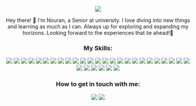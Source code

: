 <!-- Header Section -->
<p align="center">
  <img src="https://readme-typing-svg.herokuapp.com?font=&color=1E90FF&size=25&center=true&vCenter=true&width=600&height=60&lines=Nouran+Hassan;CS+Student" />
</p>

<!-- Introduction Section -->
<p align="center">
 Hey there! 👋 I'm Nouran, a Senior at university. I love diving into new things and learning as much as I can. Always up for exploring and expanding my horizons. Looking forward to the experiences that lie ahead!🌟
</p>

<!-- Skills Section -->
<h3 align="center">My Skills:</h3>
<p align="center">
  <img src="https://img.shields.io/badge/Python-3776AB?style=flat&logo=python&logoColor=white" />
<img src="https://img.shields.io/badge/TensorFlow-FF6F00?style=flat&logo=tensorflow&logoColor=white" />
<img src="https://img.shields.io/badge/Keras-D00000?style=flat&logo=keras&logoColor=white" />
<img src="https://img.shields.io/badge/Scikit--learn-F7931E?style=flat&logo=scikitlearn&logoColor=white" />
<img src="https://img.shields.io/badge/Pandas-150458?style=flat&logo=pandas&logoColor=white" />
<img src="https://img.shields.io/badge/Numpy-013243?style=flat&logo=numpy&logoColor=white" />
<img src="https://img.shields.io/badge/Matplotlib-11557c?style=flat&logo=matplotlib&logoColor=white" />

  <img src="https://img.shields.io/badge/C%2B%2B-00599C?style=flat&logo=c%2B%2B&logoColor=white" />
  <img src="https://img.shields.io/badge/Java-ED8B00?style=flat&logo=openjdk&logoColor=white" />
  <img src="https://img.shields.io/badge/-HTML5-E34F26?style=flat&logo=html5&logoColor=white" />
  <img src="https://img.shields.io/badge/-CSS3-1572B6?style=flat&logo=css3&logoColor=white" />
  <img src="https://img.shields.io/badge/-JavaScript-F7DF1E?style=flat&logo=javascript&logoColor=black" />
  <img src="https://img.shields.io/badge/-Node.js-339933?style=flat&logo=node.js&logoColor=white" />
  <img src="https://img.shields.io/badge/-MongoDB-47A248?style=flat&logo=mongodb&logoColor=white" />
  <img src="https://img.shields.io/badge/-React.js-61DAFB?style=flat&logo=react&logoColor=black" />
  <img src="https://img.shields.io/badge/-PHP-777BB4?style=flat&logo=php&logoColor=white" />
  <img src="https://img.shields.io/badge/-SQL-4479A1?style=flat&logo=sql&logoColor=white" />
  <img src="https://img.shields.io/badge/-NoSQL-7A1F1F?style=flat&logo=nosql&logoColor=white" />
  <img src="https://img.shields.io/badge/-Flask-000000?style=flat&logo=flask&logoColor=white" />
  <img src="https://img.shields.io/badge/-Jupyter-FFB94E?style=flat&logo=jupyter&logoColor=white" />
  <img src="https://img.shields.io/badge/-Google%20Colab-F9AB00?style=flat&logo=googlecolab&logoColor=white" />
  <img src="https://img.shields.io/badge/-Qt%20Creator-41CD52?style=flat&logo=qt&logoColor=white" />
  <img src="https://img.shields.io/badge/-XAMPP-F00?style=flat&logo=xampp&logoColor=white" />
  <img src="https://img.shields.io/badge/React%20Native-61DAFB?style=flat&logo=react&logoColor=black" />
<img src="https://img.shields.io/badge/TailwindCSS-06B6D4?style=flat&logo=tailwindcss&logoColor=white" />
<img src="https://img.shields.io/badge/Microsoft%20SQL%20Server-CC2927?style=flat&logo=microsoftsqlserver&logoColor=white" />
<img src="https://img.shields.io/badge/Express.js-000000?style=flat&logo=express&logoColor=white" />
<img src="https://img.shields.io/badge/LangChain-1C1C1C?style=flat&logo=langchain&logoColor=white" />
<img src="https://img.shields.io/badge/Vercel-000000?style=flat&logo=vercel&logoColor=white" />
<img src="https://img.shields.io/badge/VS%20Code-007ACC?style=flat&logo=visualstudiocode&logoColor=white" />
<img src="https://img.shields.io/badge/Canva-00C4CC?style=flat&logo=canva&logoColor=white" />


</p>

<!-- Contact Section -->
<h3 align="center">How to get in touch with me:</h3>
<p align="center">
  <a href="mailto:nouran.hassan.hafez@gmail.com">
   <img src="https://img.shields.io/badge/Email-nouran.hassan.hafez%40gmail.com-red?style=flat"></a>
<a href="https://www.linkedin.com/in/nouran-hafez-907311283/">
<img src="https://img.shields.io/badge/LinkedIn-Nouran%20Hafez-blue?style=flat&logo=linkedin&logoColor=white" />
</a>
  
</p>
